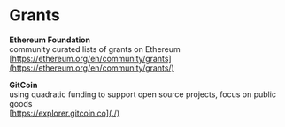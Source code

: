 # Grants

**Ethereum Foundation**\
community curated lists of grants on Ethereum\
[https://ethereum.org/en/community/grants](https://ethereum.org/en/community/grants/)



**GitCoin**\
using quadratic funding to support open source projects, focus on public goods\
[https://explorer.gitcoin.co](./)
